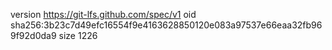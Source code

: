 version https://git-lfs.github.com/spec/v1
oid sha256:3b23c7d49efc16554f9e4163628850120e083a97537e66eaa32fb969f92d0da9
size 1226
